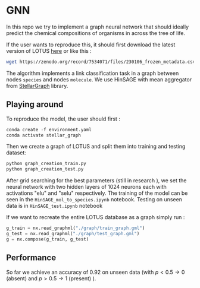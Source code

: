 # GNN
In this repo we try to implement a graph neural network that should ideally predict the chemical compositions of organisms in across the tree of life. 

If the user wants to reproduce this, it should first download the latest version of LOTUS [here](https://zenodo.org/record/7534071) or like this : 

```bash
wget https://zenodo.org/record/7534071/files/230106_frozen_metadata.csv.gz
```

The algorithm implements a link classification task in a graph between nodes `species` and nodes `molecule`. We use HinSAGE with mean aggregator from [StellarGraph](https://stellargraph.readthedocs.io/en/stable/index.html) library.

## Playing around
To reproduce the model, the user should first : 

```python
conda create -f environment.yaml
conda activate stellar_graph
```

Then we create a graph of LOTUS and split them into training and testing dataset:
```python
python graph_creation_train.py
python graph_creation_test.py
```

After grid searching for the best parameters (still in research ), we set the neural network with two hidden layers of 1024 neurons each with activations "elu" and "selu" respectively. The training of the model can be seen in the `HinSAGE_mol_to_species.ipynb` notebook. Testing on unseen data is in `HinSAGE_test.ipynb` notebook

If we want to recreate the entire LOTUS database as a graph simply run : 
```python
g_train = nx.read_graphml("./graph/train_graph.gml")
g_test = nx.read_graphml("./graph/test_graph.gml")
g = nx.compose(g_train, g_test)
```

## Performance
So far we achieve an accuracy of 0.92 on unseen data (with $p<0.5 \rightarrow 0$ (absent) and $p>0.5 \rightarrow 1$ (present) ). 

## 